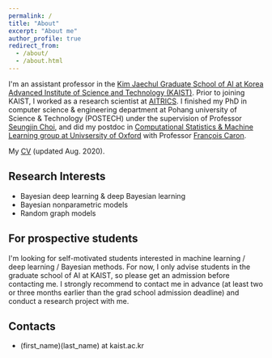 ```yaml
---
permalink: /
title: "About"
excerpt: "About me"
author_profile: true
redirect_from:
  - /about/
  - /about.html
---
```

I'm an assistant professor in the [Kim Jaechul Graduate School of AI at Korea Advanced Institute of Science and Technology (KAIST)](http://gsai.kaist.ac.kr).
Prior to joining KAIST, I worked as a research scientist at [AITRICS](https://www.aitrics.com). I finished my PhD in computer science & engineering department at Pohang university of Science & Technology (POSTECH) under the supervision of Professor [Seungjin Choi](http://mlg.postech.ac.kr/~seungjin/), and did my postdoc in [Computational Statistics & Machine Learning group at Univsersity of Oxford](http://csml.stats.ox.ac.uk) with
Professor [François Caron](http://www.stats.ox.ac.uk/~caron/).

My [CV](files/cv.pdf) (updated Aug. 2020).

## Research Interests
- Bayesian deep learning & deep Bayesian learning
- Bayesian nonparametric models
- Random graph models

## For prospective students
I'm looking for self-motivated students interested in machine learning / deep learning / Bayesian methods. For now, I only advise students in the graduate school of AI at KAIST, so please get an admission before contacting me. I strongly recommend to contact me in advance (at least two or three months earlier than the grad school admission deadline) and conduct a research project with me.

## Contacts
- (first_name)(last_name) at kaist.ac.kr
